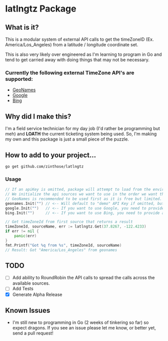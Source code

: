 # latlngtz Package
## What is it?
This is a modular system of external API calls to get the timeZoneID (Ex. America/Los_Angeles) from a latitude / longitude coordinate set.

This is also very likely over engineered as I'm learning to program in Go and tend to get carried away with doing things that may not be necessary.

### Currently the following external TimeZone API's are supported:
* [GeoNames](https://www.geonames.org/export/web-services.html#timezone)
* [Google](https://developers.google.com/maps/documentation/timezone/overview)
* [Bing](https://docs.microsoft.com/en-us/bingmaps/rest-services/timezone/find-time-zone)

## Why did I make this?
I'm a field service technician for my day job (I'd rather be programming but meh) and __LOATH__ the current ticketing system being used. So, I'm making my own and this package is just a small piece of the puzzle.

## How to add to your project...
```console
go get github.com/zinthose/latlngtz
````

### Usage

```go
// If an apiKey is omitted, package will attempt to load from the environment
// We initialize the api sources we want to use in the order we want them to be used.
// GeoNames is recommended to be used first as it is free but limited.
geonames.Init("") // <-- Will default to "demo" API Key if omitted, but VERY limited
google.Init("")   // <-- If you want to use Google, you need to provide an API Key
bing.Init("")     // <-- If you want to use Bing, you need to provide an API Key

// Get timeZoneId from first source that returns a result
timeZoneId, sourceName, err := latlngtz.Get(37.8267, -122.4233)
if err != nil {
    panic(err)
}
fmt.Printf("Got %q from %s", timeZoneId, sourceName)
// Result: Got "America/Los_Angeles" from geonames
```

## TODO
 - [ ] Add ability to RoundRobin the API calls to spread the calls across the available sources.
 - [ ] Add Tests 
 - [X] Generate Alpha Release

## Known Issues
* I'm still new to programming in Go (2 weeks of tinkering so far) so expect dragons.  If you see an issue please let me know, or better yet, send a pull request!
